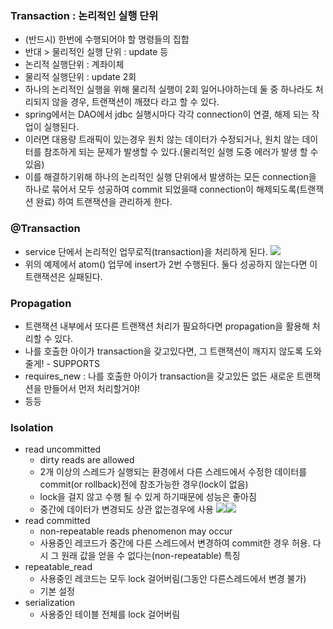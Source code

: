 ### Transaction : 논리적인 실행 단위
  - (반드시) 한번에 수행되어야 할 명령들의 집합
  - 반대 > 물리적인 실행 단위 : update 등
  - 논리적 실행단위 : 계좌이체
  - 물리적 실행단위 : update 2회
  - 하나의 논리적인 실행을 위해 물리적 실행이 2회 일어나야하는데 둘 중 하나라도 처리되지 않을 경우, 트랜잭션이 깨졌다 라고 할 수 있다.
  - spring에서는 DAO에서 jdbc 실행시마다 각각 connection이 연결, 해제 되는 작업이 실행된다.
  - 이러면 대용량 트래픽이 있는경우 원치 않는 데이터가 수정되거나, 원치 않는 데이터를 참조하게 되는 문제가 발생할 수 있다.(물리적인 실행 도중 에러가 발생 할 수 있음)
  - 이를 해결하기위해 하나의 논리적인 실행 단위에서 발생하는 모든 connection을 하나로 묶어서 모두 성공하여 commit 되었을때 connection이 해제되도록(트랜잭션 완료) 하여 트랜잭션을 관리하게 한다.
  
### @Transaction
  - service 단에서 논리적인 업무로직(transaction)을 처리하게 된다.
  ![](https://images.velog.io/images/junjun-creator/post/ccf0b87a-232a-4d94-a7d1-59392a402a46/%EC%8A%A4%ED%81%AC%EB%A6%B0%EC%83%B7%202021-01-29%20%EC%98%A4%ED%9B%84%203.03.33.png)
  - 위의 예제에서 atom() 업무에 insert가 2번 수행된다. 둘다 성공하지 않는다면 이 트랜잭션은 실패된다.
  
### Propagation
  - 트랜잭션 내부에서 또다른 트랜잭션 처리가 필요하다면 propagation을 활용해 처리할 수 있다.
  - 나를 호출한 아이가 transaction을 갖고있다면, 그 트랜잭션이 깨지지 않도록 도와줄게! - SUPPORTS
  - requires_new : 나를 호출한 아이가 transaction을 갖고있든 없든 새로운 트랜잭션을 만들어서 먼저 처리할거야!
  - 등등 
  
### Isolation
  - read uncommitted
    - dirty reads are allowed
    - 2개 이상의 스레드가 실행되는 환경에서 다른 스레드에서 수정한 데이터를 commit(or rollback)전에 참조가능한 경우(lock이 없음)
    - lock을 걸지 않고 수행 될 수 있게 하기때문에 성능은 좋아짐
    - 중간에 데이터가 변경되도 상관 없는경우에 사용
    ![](https://images.velog.io/images/junjun-creator/post/7a39f10e-da5a-4c07-8b94-26c54ccae3e9/%EC%8A%A4%ED%81%AC%EB%A6%B0%EC%83%B7%202021-01-29%20%EC%98%A4%ED%9B%84%203.59.22.png)![](https://images.velog.io/images/junjun-creator/post/21f5393d-c80f-4330-a58b-69575ad3b4c5/%EC%8A%A4%ED%81%AC%EB%A6%B0%EC%83%B7%202021-01-29%20%EC%98%A4%ED%9B%84%203.59.29.png)
  - read committed
    - non-repeatable reads phenomenon may occur
    - 사용중인 레코드가 중간에 다른 스레드에서 변경하여 commit한 경우 허용. 다시 그 원래 값을 얻을 수 없다는(non-repeatable) 특징
  - repeatable_read
    - 사용중인 레코드는 모두 lock 걸어버림(그동안 다른스레드에서 변경 불가)
    - 기본 설정
  - serialization
    - 사용중인 테이블 전체를 lock 걸어버림
 
